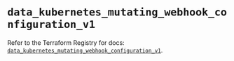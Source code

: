 # `data_kubernetes_mutating_webhook_configuration_v1`

Refer to the Terraform Registry for docs: [`data_kubernetes_mutating_webhook_configuration_v1`](https://registry.terraform.io/providers/hashicorp/kubernetes/2.34.0/docs/data-sources/mutating_webhook_configuration_v1).
